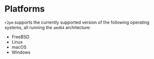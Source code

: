 # Platforms

`r2pm` supports the currently supported version of the following operating systems, all running the `amd64` architecture:
- FreeBSD
- Linux
- macOS
- Windows
